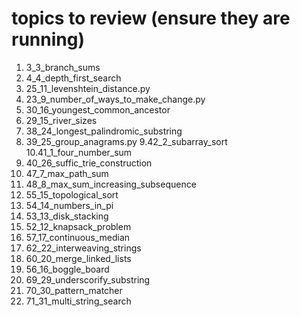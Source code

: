 # topics to review (ensure they are running)
1. 3_3_branch_sums
2. 4_4_depth_first_search
3. 25_11_levenshtein_distance.py
4. 23_9_number_of_ways_to_make_change.py
5. 30_16_youngest_common_ancestor
6. 29_15_river_sizes
7. 38_24_longest_palindromic_substring
8. 39_25_group_anagrams.py
9.42_2_subarray_sort
10.41_1_four_number_sum
11. 40_26_suffic_trie_construction
12. 47_7_max_path_sum
13. 48_8_max_sum_increasing_subsequence
14. 55_15_topological_sort
15. 54_14_numbers_in_pi
16. 53_13_disk_stacking
17. 52_12_knapsack_problem
18. 57_17_continuous_median
19. 62_22_interweaving_strings
20. 60_20_merge_linked_lists
21. 56_16_boggle_board
22. 69_29_underscorify_substring
23. 70_30_pattern_matcher
24. 71_31_multi_string_search


